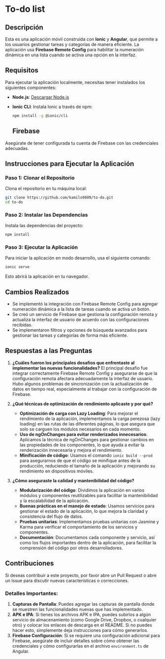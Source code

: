 # To-do list

## Descripción

Esta es una aplicación móvil construida con **Ionic** y **Angular**, que permite a los usuarios gestionar tareas y categorías de manera eficiente. La aplicación usa **Firebase Remote Config** para habilitar la numeración dinámica en una lista cuando se activa una opción en la interfaz.

## Requisitos

Para ejecutar la aplicación localmente, necesitas tener instalados los siguientes componentes:

- **Node.js**: [Descargar Node.js](https://nodejs.org)
- **Ionic CLI**: Instala Ionic a través de npm:
  ```bash
  npm install -g @ionic/cli
  ```

  ## Firebase

Asegúrate de tener configurada tu cuenta de Firebase con las credenciales adecuadas.

## Instrucciones para Ejecutar la Aplicación

### Paso 1: Clonar el Repositorio

Clona el repositorio en tu máquina local:

```bash
git clone https://github.com/kamilo9809/to-do.git
cd to-do
```

### Paso 2: Instalar las Dependencias

Instala las dependencias del proyecto:

```bash
npm install
```

### Paso 3: Ejecutar la Aplicación

Para iniciar la aplicación en modo desarrollo, usa el siguiente comando:

```bash
ionic serve
```

Esto abrirá la aplicación en tu navegador.

## Cambios Realizados

- Se implementó la integración con Firebase Remote Config para agregar numeración dinámica a la lista de tareas cuando se activa un botón.
- Se creó un servicio de Firebase que gestiona la configuración remota y actualiza la interfaz de usuario de acuerdo con las configuraciones recibidas.
- Se implementaron filtros y opciones de búsqueda avanzados para gestionar las tareas y categorías de forma más eficiente.


## Respuestas a las Preguntas

1. **¿Cuáles fueron los principales desafíos que enfrentaste al implementar las nuevas funcionalidades?**
   El principal desafío fue integrar correctamente Firebase Remote Config y asegurarse de que la configuración remota afectara adecuadamente la interfaz de usuario. Hubo algunos problemas de sincronización con la actualización de datos en tiempo real, especialmente al trabajar con la configuración de Firebase.

2. **¿Qué técnicas de optimización de rendimiento aplicaste y por qué?**
   - **Optimización de carga con Lazy Loading**: Para mejorar el rendimiento de la aplicación, implementamos la carga perezosa (lazy loading) en las rutas de las diferentes páginas, lo que asegura que solo se carguen los módulos necesarios en cada momento.
   - **Uso de ngOnChanges para evitar renderizados innecesarios**: Aplicamos la técnica de ngOnChanges para gestionar cambios en las propiedades de los componentes, lo que ayuda a evitar la renderización innecesaria y mejora el rendimiento.
   - **Minificación de código**: Usamos el comando `ionic build --prod` para asegurarnos de que el código se minifique antes de la producción, reduciendo el tamaño de la aplicación y mejorando su rendimiento en dispositivos móviles.

3. **¿Cómo aseguraste la calidad y mantenibilidad del código?**
   - **Modularización del código**: Dividimos la aplicación en varios módulos y componentes reutilizables para facilitar la mantenibilidad y la escalabilidad de la aplicación.
   - **Buenas prácticas en el manejo de estado**: Usamos servicios para gestionar el estado de la aplicación, lo que mejora la claridad y consistencia del flujo de datos.
   - **Pruebas unitarias**: Implementamos pruebas unitarias con Jasmine y Karma para verificar el comportamiento de los servicios y componentes.
   - **Documentación**: Documentamos cada componente y servicio, así como los flujos importantes dentro de la aplicación, para facilitar la comprensión del código por otros desarrolladores.



## Contribuciones

Si deseas contribuir a este proyecto, por favor abre un Pull Request o abre un Issue para discutir nuevas características o correcciones.


### Detalles Importantes:

1. **Capturas de Pantalla**: Puedes agregar las capturas de pantalla donde se muestren las funcionalidades nuevas que has implementado.
2. **APK e IPA**: Si tienes los archivos APK e IPA, puedes subirlos a algún servicio de almacenamiento (como Google Drive, Dropbox, o cualquier otro) y colocar los enlaces de descarga en el README. Si no puedes hacer esto, simplemente deja instrucciones para cómo generarlos.
3. **Firebase Configuración**: Si se requiere una configuración adicional para Firebase, asegúrate de incluir detalles sobre cómo obtener las credenciales y cómo configurarlas en el archivo `environment.ts` de Angular.